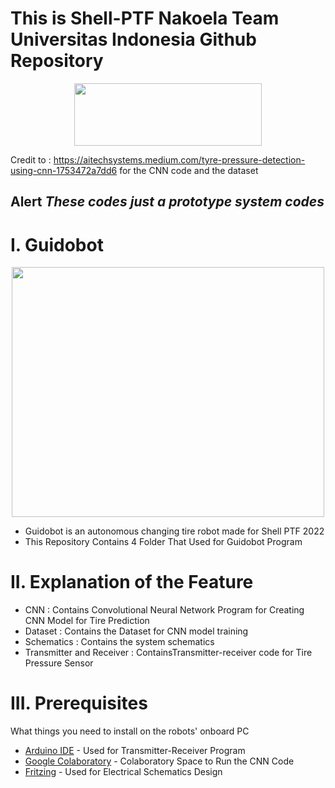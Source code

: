 
# This is Shell-PTF Nakoela Team Universitas Indonesia Github Repository <br />

<p align="center">
  <img width="300" height="100" src="https://bem.ui.ac.id/wp-content/uploads/2021/07/Logo-UI-SMV-A.-Shelina-Adjani.png">
</p>

Credit to : https://aitechsystems.medium.com/tyre-pressure-detection-using-cnn-1753472a7dd6 for the CNN code and the dataset <br />

## Alert *These codes just a prototype system codes*

# I. Guidobot <br />

<p align="center">
  <img width = "500" height = "400" src="https://user-images.githubusercontent.com/99890283/154802405-6d9962c1-79df-46fe-b42a-7cc3f0ec6955.jpeg">
</p>

* Guidobot is an autonomous changing tire robot made for Shell PTF 2022
* This Repository Contains 4 Folder That Used for Guidobot Program 

# II. Explanation of the Feature

* CNN : Contains Convolutional Neural Network Program for Creating CNN Model for Tire Prediction <br />
* Dataset : Contains the Dataset for CNN model training
* Schematics : Contains the system schematics <br />
* Transmitter and Receiver : ContainsTransmitter-receiver code for Tire Pressure Sensor <br />

# III. Prerequisites

What things you need to install on the robots' onboard PC

* [Arduino IDE](https://ubuntu.com/tutorials/install-the-arduino-ide#1-overview) - Used for Transmitter-Receiver Program
* [Google Colaboratory](https://colab.research.google.com) - Colaboratory Space to Run the CNN Code
* [Fritzing](https://fritzing.org/) - Used for Electrical Schematics Design 

